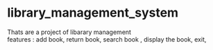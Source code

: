# library_management_system
Thats are a project of libarary management 
<br>
features :
add book, 
return book,
search book ,
display the book, 
exit,
</br>
